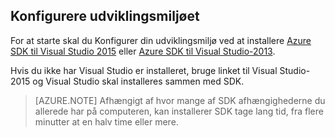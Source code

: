 ## <a name="setupdevenv"></a>Konfigurere udviklingsmiljøet

For at starte skal du Konfigurer din udviklingsmiljø ved at installere [Azure SDK til Visual Studio 2015](http://go.microsoft.com/fwlink/?linkid=518003) eller [Azure SDK til Visual Studio-2013](http://go.microsoft.com/fwlink/?LinkID=324322).

Hvis du ikke har Visual Studio er installeret, bruge linket til Visual Studio-2015 og Visual Studio skal installeres sammen med SDK.

>[AZURE.NOTE] Afhængigt af hvor mange af SDK afhængighederne du allerede har på computeren, kan installerer SDK tage lang tid, fra flere minutter at en halv time eller mere.
